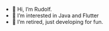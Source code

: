 - 👋 Hi, I’m Rudolf.
- 👀 I’m interested in Java and Flutter
- 🌱 I’m retired, just developing for fun.


<!---
Rmo49/Rmo49 is a ✨ special ✨ repository because its `README.md` (this file) appears on your GitHub profile.
You can click the Preview link to take a look at your changes.
--->
